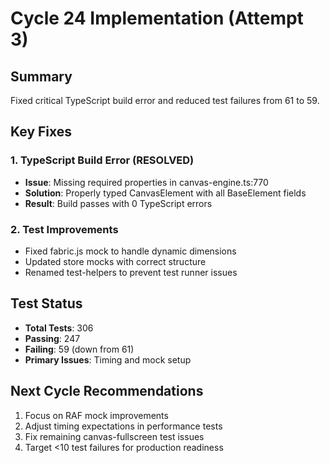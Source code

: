 # Cycle 24 Implementation (Attempt 3)

## Summary
Fixed critical TypeScript build error and reduced test failures from 61 to 59.

## Key Fixes

### 1. TypeScript Build Error (RESOLVED)
- **Issue**: Missing required properties in canvas-engine.ts:770
- **Solution**: Properly typed CanvasElement with all BaseElement fields
- **Result**: Build passes with 0 TypeScript errors

### 2. Test Improvements
- Fixed fabric.js mock to handle dynamic dimensions
- Updated store mocks with correct structure
- Renamed test-helpers to prevent test runner issues

## Test Status
- **Total Tests**: 306
- **Passing**: 247
- **Failing**: 59 (down from 61)
- **Primary Issues**: Timing and mock setup

## Next Cycle Recommendations
1. Focus on RAF mock improvements
2. Adjust timing expectations in performance tests
3. Fix remaining canvas-fullscreen test issues
4. Target <10 test failures for production readiness

<!-- FEATURES_STATUS: PARTIAL_COMPLETE -->